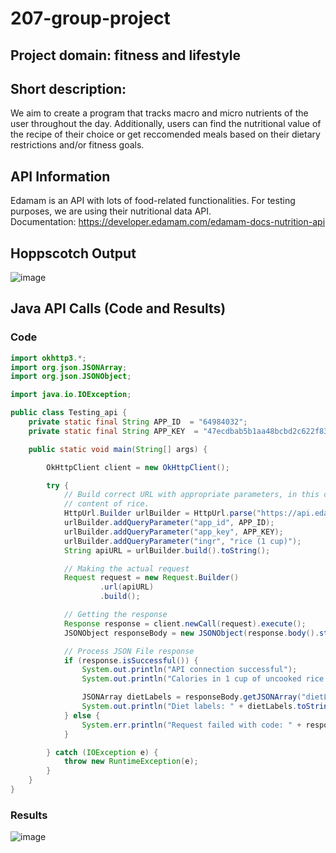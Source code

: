 # 207-group-project
## Project domain: fitness and lifestyle
## Short description:
We aim to create a program that tracks macro and micro nutrients of the user throughout the day. Additionally, users can find the nutritional value of the recipe of their choice or get reccomended meals based on their dietary restrictions and/or fitness goals.
## API Information
Edamam is an API with lots of food-related functionalities. For testing purposes, we are using their nutritional data API.  
Documentation: https://developer.edamam.com/edamam-docs-nutrition-api

## Hoppscotch Output
![image](https://github.com/alessiacodes/207-group-project/assets/128920588/13a42df6-4c56-4403-8b3c-b0592efb3193)

## Java API Calls (Code and Results)
### Code
```java
import okhttp3.*;
import org.json.JSONArray;
import org.json.JSONObject;

import java.io.IOException;

public class Testing_api {
    private static final String APP_ID  = "64984032";
    private static final String APP_KEY  = "47ecdbab5b1aa48bcbd2c622f83c8006";

    public static void main(String[] args) {

        OkHttpClient client = new OkHttpClient();

        try {
            // Build correct URL with appropriate parameters, in this case I'm using the API to find the nutritional
            // content of rice.
            HttpUrl.Builder urlBuilder = HttpUrl.parse("https://api.edamam.com/api/nutrition-data").newBuilder();
            urlBuilder.addQueryParameter("app_id", APP_ID);
            urlBuilder.addQueryParameter("app_key", APP_KEY);
            urlBuilder.addQueryParameter("ingr", "rice (1 cup)");
            String apiURL = urlBuilder.build().toString();

            // Making the actual request
            Request request = new Request.Builder()
                    .url(apiURL)
                    .build();

            // Getting the response
            Response response = client.newCall(request).execute();
            JSONObject responseBody = new JSONObject(response.body().string());

            // Process JSON File response
            if (response.isSuccessful()) {
                System.out.println("API connection successful");
                System.out.println("Calories in 1 cup of uncooked rice: " + responseBody.get("calories"));

                JSONArray dietLabels = responseBody.getJSONArray("dietLabels");
                System.out.println("Diet labels: " + dietLabels.toString());
            } else {
                System.err.println("Request failed with code: " + response.code());
            }

        } catch (IOException e) {
            throw new RuntimeException(e);
        }
    }
}
```

### Results
![image](https://github.com/alessiacodes/207-group-project/assets/128920588/82c93feb-4141-458a-a83d-1fc5ecceaaac)

